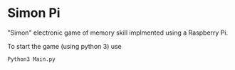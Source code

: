 # Simon Pi

"Simon" electronic game of memory skill implmented using a Raspberry Pi.

To start the game (using python 3) use
```
Python3 Main.py
```